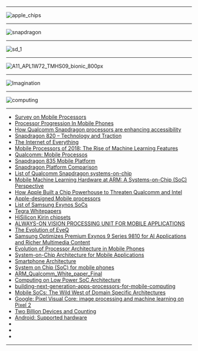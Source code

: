 
----------

![apple_chips](https://github.com/gopala-kr/a-week-in-wild-ai/blob/master/12-ai-hardware-compilers/comp/apple_chips.PNG)

-------

![snapdragon](https://github.com/gopala-kr/a-week-in-wild-ai/blob/master/12-ai-hardware-compilers/comp/snapdragon.PNG)

-------

![sd_1](https://github.com/gopala-kr/a-week-in-wild-ai/blob/master/12-ai-hardware-compilers/comp/sd_1.PNG)

---------

![A11_APL1W72_TMHS09_bionic_800px](https://www.sigarch.org/wp-content/uploads/2018/08/A11_APL1W72_TMHS09_bionic_800px-798x1024.jpg)

-------

![Imagination](https://www.imgtec.com/wp-content/uploads/2014/06/Mobile-computing-Imagination-IP_processors_for_smartphones-and-tablets.png)

-------

![computing](https://www.imgtec.com/wp-content/uploads/2014/06/Mobile-computing-Imagination-IP-licensing-business-model.png)

-------------
- [Survey on Mobile Processors](https://www.slideshare.net/ashutosh219/survey-on-mobile-processors?next_slideshow=1)
- [Processor Progression In Mobile Phones](http://ijarcet.org/wp-content/uploads/IJARCET-VOL-5-ISSUE-5-1674-1679.pdf)
- [How Qualcomm Snapdragon
processors are enhancing
accessibility](http://g3ict.org/design/js/tinymce/filemanager/userfiles/File/PPT%202013/John%20Kuzin%20-%20Qualcomm%20-%20June%206%20Studio%20F%20-%204-5.30pm%20-%20Accessibility%20Driver%20for%20Innovation.pdf)
- [Snapdragon 820 –
Technology and Traction](https://www.qualcomm.com/media/documents/files/snapdragon-820-technology-and-traction-presentation-francisco-cheng.pdf)
- [The Internet of Everything](https://www.hotchips.org/wp-content/uploads/hc_archives/hc26/HC26-12-day2-epub/HC26.12-6-Z-Keynote2-I-of-Everything-epub/HC26.12.690-keynote2-IoE-RChandok-Qualcomm-HotChips_Final.pdf)
- [Mobile Processors of 2018: The Rise of Machine Learning Features](https://in.pcmag.com/apple-iphone-8-plus/119912/feature/mobile-processors-of-2018-the-rise-of-machine-learning-featu)
- [Qualcomm: Mobile Processos](https://www.qualcomm.com/products/catalog?filters=JTdCJTIyZmllbGRfcHJvZHVjdF90eXBlOm5hbWUlMjI6JTVCJTIyUHJvY2Vzc29yJTIyJTVEJTdE)
- [Snapdragon 835 Mobile Platform](https://www.qualcomm.com/products/snapdragon/processors/835)
- [Snapdragon Platform Comparison](https://www.qualcomm.com/snapdragon/processors/comparison)
- [List of Qualcomm Snapdragon systems-on-chip](https://en.wikipedia.org/wiki/List_of_Qualcomm_Snapdragon_systems-on-chip)
- [Mobile Machine Learning Hardware at ARM: A Systems-on-Chip (SoC) Perspective](https://arxiv.org/pdf/1801.06274.pdf)
- [How Apple Built a Chip Powerhouse to Threaten Qualcomm and Intel](https://www.bloomberg.com/graphics/2018-apple-custom-chips/)
- [Apple-designed Mobile processors](https://en.wikipedia.org/wiki/Apple-designed_processors)
- [List of Samsung Exynos SoCs](https://en.wikipedia.org/wiki/Exynos)
- [Tegra Whitepapers](https://www.nvidia.in/object/tegra-whitepapers-in.html)
- [HiSilicon Kirin chipsets](https://en.wikipedia.org/wiki/HiSilicon)
- [ALWAYS-ON VISION PROCESSING UNIT
FOR MOBILE APPLICATIONS](https://pdfs.semanticscholar.org/32d5/405ac92a13d7f38e2313574dfd6238125a94.pdf)
- [The Evolution of EyeQ](https://www.mobileye.com/our-technology/evolution-eyeq-chip/)
- [Samsung Optimizes Premium Exynos 9 Series 9810 for AI Applications and Richer Multimedia Content](https://news.samsung.com/global/samsung-optimizes-premium-exynos-9-series-9810-for-ai-applications-and-richer-multimedia-content)
- [Evolution of Processor Architecture in Mobile Phones](https://pdfs.semanticscholar.org/7174/57549f70742352e1116851b39391aa43b0f7.pdf)
- [System-on-Chip Architecture for
Mobile Applications](https://www.siliconindia.com/events/siliconindia_events/Global_Embedded_conf/SiliconIndia_SOC.pdf)
- [Smartphone Architecture](http://meseec.ce.rit.edu/551-projects/fall2015/3-2.pdf)
- [System on Chip (SoC) for mobile phones](https://www.slideshare.net/Funk98/system-on-chip-soc-for-mobile-phones)
- [ARM_Qualcomm_White_paper_Final](https://www.arm.com/files/pdf/ARM_Qualcomm_White_paper_Final.pdf)
- [Computing on Low Power
SoC Architecture](https://indico.cern.ch/event/319744/contributions/1698147/attachments/616065/847693/gdb_110215_cesini.pdf)
- [building-next-generation-apps-processors-for-mobile-computing](https://www.imgtec.com/blog/building-next-generation-apps-processors-for-mobile-computing/)
- [Mobile SoCs: The Wild West of Domain Specific Architectures](https://www.sigarch.org/mobile-socs/)
- [Google: Pixel Visual Core: image processing and machine learning on Pixel 2](https://www.blog.google/products/pixel/pixel-visual-core-image-processing-and-machine-learning-pixel-2/)
- [Two Billion Devices and
Counting ](http://3nity.io/~vj/downloads/publications/vj-18-ieeemicro.pdf#page=3)
- [Android: 
Supported hardware](https://developer.android.com/things/hardware/)
- []()
- []()
- []()



-----------------
